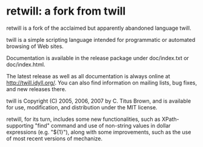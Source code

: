 # retwill: a fork from twill


retwill is a fork of the acclaimed but apparently abandoned language twill.

twill is a simple scripting language intended for programmatic or
automated browsing of Web sites.

Documentation is available in the release package under
doc/index.txt or doc/index.html.

The latest release as well as all documentation is always online at
http://twill.idyll.org/.  You can also find
information on mailing lists, bug fixes, and new releases there.

twill is Copyright (C) 2005, 2006, 2007 by C. Titus Brown, and is
available for use, modification, and distribution under the MIT
license.

retwill, for its turn, includes some new functionalities, such as 
XPath-supporting "find" command and use of non-string values in dollar
expressions (e.g. "${1}"), along with some improvements, such as the
use of most recent versions of mechanize.
